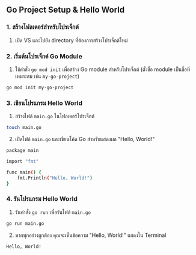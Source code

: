 ## Go Project Setup & Hello World

### 1. สร้างโฟลเดอร์สำหรับโปรเจ็กต์
1. เปิด VS และไปยัง directory ที่ต้องการสร้างโปรเจ็กต์ใหม่

### 2. เริ่มต้นโปรเจ็กต์ Go Module
1. ใช้คำสั่ง `go mod init` เพื่อสร้าง Go module สำหรับโปรเจ็กต์ (ตั้งชื่อ module เป็นชื่อที่เหมาะสม เช่น `my-go-project`)
```bash
go mod init my-go-project
```

### 3. เขียนโปรแกรม Hello World
1. สร้างไฟล์ `main.go` ในโฟลเดอร์โปรเจ็กต์
```bash
touch main.go
```
2. เปิดไฟล์ `main.go` และเขียนโค้ด Go สำหรับแสดงผล "Hello, World!"
```bash
package main

import "fmt"

func main() {
    fmt.Println("Hello, World!")
}
```

### 4. รันโปรแกรม Hello World
1. รันคำสั่ง `go run` เพื่อรันไฟล์ `main.go`
```bash
go run main.go
```
2. หากทุกอย่างถูกต้อง คุณจะเห็นข้อความ "Hello, World!" แสดงใน Terminal
```bash
Hello, World!
```